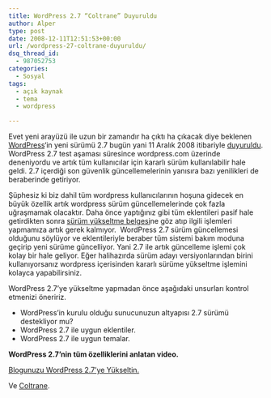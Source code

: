 ```yaml
---
title: WordPress 2.7 “Coltrane” Duyuruldu
author: Alper
type: post
date: 2008-12-11T12:51:53+00:00
url: /wordpress-27-coltrane-duyuruldu/
dsq_thread_id:
  - 987052753
categories:
  - Sosyal
tags:
  - açık kaynak
  - tema
  - wordpress

---
```

Evet yeni arayüzü ile uzun bir zamandır ha çıktı ha çıkacak diye beklenen [WordPress][1]&#8216;in yeni sürümü 2.7 bugün yani 11 Aralık 2008 itibariyle [duyuruldu][2]. WordPress 2.7 test aşaması süresince wordpress.com üzerinde deneniyordu ve artık tüm kullanıcılar için kararlı sürüm kullanılabilir hale geldi. 2.7 içerdiği son güvenlik güncellemelerinin yanısıra bazı yenilikleri de beraberinde getiriyor. <!--more-->

Şüphesiz ki biz dahil tüm wordpress kullanıcılarının hoşuna gidecek en büyük özellik artık wordpress sürüm güncellemelerinde çok fazla uğraşmamak olacaktır. Daha önce yaptığınız gibi tüm eklentileri pasif hale getirdikten sonra [sürüm yükseltme belgesi][3]ne göz atıp ilgili işlemleri yapmamıza artık gerek kalmıyor.  WordPress 2.7 sürüm güncellemesi olduğunu söylüyor ve eklentileriyle beraber tüm sistemi bakım moduna geçirip yeni sürüme güncelliyor. Yani 2.7 ile artık güncelleme işlemi çok kolay bir hale geliyor. Eğer halihazırda sürüm adayı versiyonlarından birini kullanıyorsanız wordpress içerisinden kararlı sürüme yükseltme işlemini kolayca yapabilirsiniz.

WordPress 2.7&#8217;ye yükseltme yapmadan önce aşağıdaki unsurları kontrol etmenizi öneririz.

  * WordPress&#8217;in kurulu olduğu sunucunuzun altyapısı 2.7 sürümü destekliyor mu?
  * WordPress 2.7 ile uygun eklentiler.
  * WordPress 2.7 ile uygun temalar. 

**WordPress 2.7&#8217;nin tüm özelliklerini anlatan video.**

<p style="text-align: center;">
</p>

[Blogunuzu WordPress 2.7&#8217;ye Yükseltin.][4]

Ve [Coltrane][5].

 [1]: https://www.wordpress-tr.com
 [2]: https://markjaquith.wordpress.com/2008/12/10/wordpress-27-now-available/
 [3]: https://www.wordpress-tr.com/belgeler/wordpress/wordpress-surum-yukseltme/
 [4]: https://www.wordpress-tr.com/indir/
 [5]: https://en.wikipedia.org/wiki/John_Coltrane